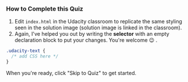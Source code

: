### How to Complete this Quiz

1. Edit `index.html` in the Udacity classroom to replicate the same styling seen in the solution image (solution image is linked in the classroom).
2. Again, I've helped you out by writing the **selector** with an empty declaration block to put your changes. You're welcome 😉 .

```css
.udacity-text {
  /* add CSS here */
}
```

When you're ready, click "Skip to Quiz" to get started.